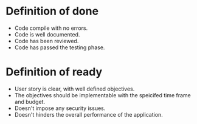 # Definition of done
- Code compile with no errors.
- Code is well documented.
- Code has been reviewed.
- Code has passed the testing phase.

# Definition of ready
- User story is clear, with well defined objectives.
- The objectives should be implementable with the speicifed time frame and budget.
- Doesn't impose any security issues.
- Doesn't hinders the overall performance of the application.